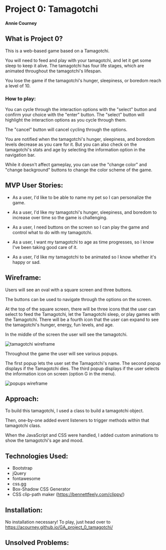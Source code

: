 # Project 0: Tamagotchi
#### Annie Courney

## What is Project 0?
This is a web-based game based on a Tamagotchi.

You will need to feed and play with your tamagotchi, and let it get some sleep to keep it alive.
The tamagotchi has four life stages, which are animated throughout the tamagotchi's lifespan.

You lose the game if the tamagotchi's hunger, sleepiness, or boredom reach a level of 10.
### How to play:
You can cycle through the interaction options with the "select" button and confirm your choice with the "enter" button. 
The "select" button will highlight the interaction options as you cycle through them.

The "cancel" button will cancel cycling through the options.

You are notified when the tamagotchi's hunger, sleepiness, and boredom levels decrease as you care for it. But you can also check on the tamagotchi's stats and age by selecting the information option in the navigation bar.

While it doesn't affect gameplay, you can use the "change color" and "change background" buttons to change the color scheme of the game.
## MVP User Stories:
- As a user, I'd like to be able to name my pet so I can personalize the game.

- As a user, I'd like my tamagotchi's hunger, sleepiness, and boredom to increase over time so the game is challenging.

- As a user, I need buttons on the screen so I can play the game and control what to do with my tamagotchi.

- As a user, I want my tamagotchi to age as time progresses, so I know I've been taking good care of it.

- As a user, I'd like my tamagotchi to be animated so I know whether it's happy or sad.

## Wireframe:
Users will see an oval with a square screen and three buttons.

The buttons can be used to navigate through the options on the screen.

At the top of the square screen, there will be three icons that the user can select to feed the Tamagotchi, let the Tamagotchi sleep, or play games with the Tamagotchi. There will be a fourth icon that the user can expand to see the tamagotchi's hunger, energy, fun levels, and age.

In the middle of the screen the user will see the tamagotchi.

![tamagotchi wireframe](https://i.imgur.com/Fhvr7pR.jpg)

Throughout the game the user will see various popups.

The first popup lets the user set the Tamagotchi's name.
The second popup displays if the Tamagotchi dies.
The third popup displays if the user selects the information icon on screen (option G in the menu).

![popups wireframe](https://i.imgur.com/hwuOqMz.jpg)

## Approach:
To build this tamagotchi, I used a class to build a tamagotchi object.

Then, one-by-one added event listeners to trigger methods within that tamagotchi class. 

When the JavaScript and CSS were handled, I added custom animations to show the tamagotchi's age and mood.
## Technologies Used:
- Bootstrap
- jQuery
- fontawesome
- css.gg
- Box-Shadow CSS Generator
- CSS clip-path maker (https://bennettfeely.com/clippy/)
## Installation:
No installation necessary!
To play, just head over to https://acourney.github.io/GA_project_0_tamagotchi/

## Unsolved Problems: